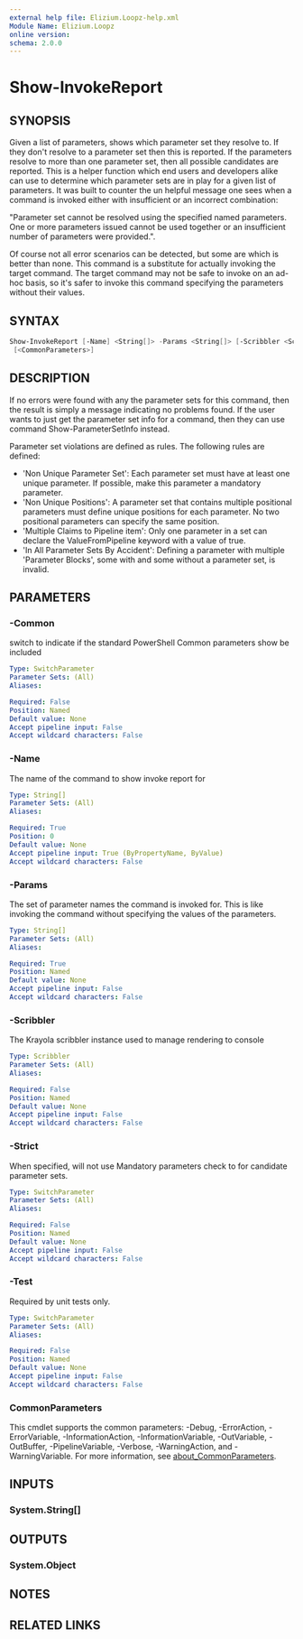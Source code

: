 ```yaml
---
external help file: Elizium.Loopz-help.xml
Module Name: Elizium.Loopz
online version:
schema: 2.0.0
---
```


# Show-InvokeReport

## SYNOPSIS

Given a list of parameters, shows which parameter set they resolve to. If they
don't resolve to a parameter set then this is reported. If the parameters
resolve to more than one parameter set, then all possible candidates are reported.
This is a helper function which end users and developers alike can use to determine
which parameter sets are in play for a given list of parameters. It was built to
counter the un helpful message one sees when a command is invoked either with
insufficient or an incorrect combination:

"Parameter set cannot be resolved using the specified named parameters. One or
more parameters issued cannot be used together or an insufficient number of
parameters were provided.".

Of course not all error scenarios can be detected, but some are which is better
than none. This command is a substitute for actually invoking the target command.
The target command may not be safe to invoke on an ad-hoc basis, so it's safer
to invoke this command specifying the parameters without their values.

## SYNTAX

```powershell
Show-InvokeReport [-Name] <String[]> -Params <String[]> [-Scribbler <Scribbler>] [-Common] [-Strict] [-Test]
 [<CommonParameters>]
```

## DESCRIPTION

If no errors were found with any the parameter sets for this command, then
  the result is simply a message indicating no problems found. If the user wants
  to just get the parameter set info for a command, then they can use command
  Show-ParameterSetInfo instead.

Parameter set violations are defined as rules. The following rules are defined:

- 'Non Unique Parameter Set': Each parameter set must have at least one unique
parameter. If possible, make this parameter a mandatory parameter.
- 'Non Unique Positions': A parameter set that contains multiple positional
parameters must define unique positions for each parameter. No two positional
parameters can specify the same position.
- 'Multiple Claims to Pipeline item': Only one parameter in a set can declare the
ValueFromPipeline keyword with a value of true.
- 'In All Parameter Sets By Accident': Defining a parameter with multiple
'Parameter Blocks', some with and some without a parameter set, is invalid.

## PARAMETERS

### -Common

switch to indicate if the standard PowerShell Common parameters show be included

```yaml
Type: SwitchParameter
Parameter Sets: (All)
Aliases:

Required: False
Position: Named
Default value: None
Accept pipeline input: False
Accept wildcard characters: False
```

### -Name

The name of the command to show invoke report for

```yaml
Type: String[]
Parameter Sets: (All)
Aliases:

Required: True
Position: 0
Default value: None
Accept pipeline input: True (ByPropertyName, ByValue)
Accept wildcard characters: False
```

### -Params

The set of parameter names the command is invoked for. This is like invoking the
command without specifying the values of the parameters.

```yaml
Type: String[]
Parameter Sets: (All)
Aliases:

Required: True
Position: Named
Default value: None
Accept pipeline input: False
Accept wildcard characters: False
```

### -Scribbler

The Krayola scribbler instance used to manage rendering to console

```yaml
Type: Scribbler
Parameter Sets: (All)
Aliases:

Required: False
Position: Named
Default value: None
Accept pipeline input: False
Accept wildcard characters: False
```

### -Strict

When specified, will not use Mandatory parameters check to for candidate parameter
sets.

```yaml
Type: SwitchParameter
Parameter Sets: (All)
Aliases:

Required: False
Position: Named
Default value: None
Accept pipeline input: False
Accept wildcard characters: False
```

### -Test

Required by unit tests only.

```yaml
Type: SwitchParameter
Parameter Sets: (All)
Aliases:

Required: False
Position: Named
Default value: None
Accept pipeline input: False
Accept wildcard characters: False
```

### CommonParameters

This cmdlet supports the common parameters: -Debug, -ErrorAction, -ErrorVariable, -InformationAction, -InformationVariable, -OutVariable, -OutBuffer, -PipelineVariable, -Verbose, -WarningAction, and -WarningVariable. For more information, see [about_CommonParameters](http://go.microsoft.com/fwlink/?LinkID=113216).

## INPUTS

### System.String[]

## OUTPUTS

### System.Object

## NOTES

## RELATED LINKS
